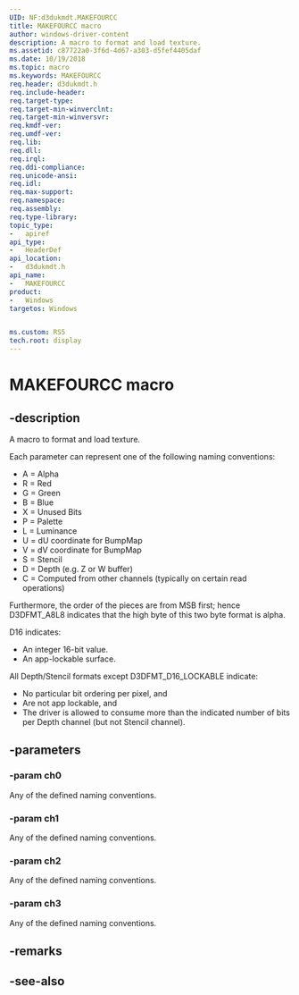 ```yaml
---
UID: NF:d3dukmdt.MAKEFOURCC
title: MAKEFOURCC macro
author: windows-driver-content
description: A macro to format and load texture.
ms.assetid: c87722a0-3f6d-4d67-a303-d5fef4405daf
ms.date: 10/19/2018
ms.topic: macro
ms.keywords: MAKEFOURCC
req.header: d3dukmdt.h
req.include-header:
req.target-type:
req.target-min-winverclnt:
req.target-min-winversvr:
req.kmdf-ver:
req.umdf-ver:
req.lib:
req.dll:
req.irql: 
req.ddi-compliance:
req.unicode-ansi:
req.idl:
req.max-support:
req.namespace:
req.assembly:
req.type-library: 
topic_type: 
-	apiref
api_type: 
-	HeaderDef
api_location: 
-	d3dukmdt.h
api_name: 
-	MAKEFOURCC
product:
-	Windows
targetos: Windows


ms.custom: RS5
tech.root: display
---
```


# MAKEFOURCC macro


## -description

A macro to format and load texture.

Each parameter can represent one of the following naming conventions:

* A = Alpha
* R = Red
* G = Green
* B = Blue
* X = Unused Bits
* P = Palette
* L = Luminance
* U = dU coordinate for BumpMap
* V = dV coordinate for BumpMap
* S = Stencil
* D = Depth (e.g. Z or W buffer)
* C = Computed from other channels (typically on certain read operations)


Furthermore, the order of the pieces are from MSB first; hence D3DFMT_A8L8 indicates that the high byte of this two byte format is alpha.

D16 indicates:

* An integer 16-bit value.
* An app-lockable surface.

All Depth/Stencil formats except D3DFMT_D16_LOCKABLE indicate:

* No particular bit ordering per pixel, and
* Are not app lockable, and
* The driver is allowed to consume more than the indicated number of bits per Depth channel (but not Stencil channel).

## -parameters

### -param ch0

Any of the defined naming conventions.

### -param ch1

Any of the defined naming conventions.

### -param ch2

Any of the defined naming conventions.

### -param ch3

Any of the defined naming conventions.


## -remarks

## -see-also
